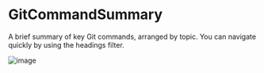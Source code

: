 # GitCommandSummary
A brief summary of key Git commands, arranged by topic. You can navigate quickly by using the headings filter.

![image](https://user-images.githubusercontent.com/83251604/133095295-f870fb59-6b9f-415b-8d6e-00bdf3316d23.png)

